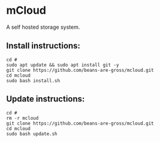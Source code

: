 # mCloud

A self hosted storage system.

## Install instructions:

```
cd #
sudo apt update && sudo apt install git -y
git clone https://github.com/beans-are-gross/mcloud.git
cd mcloud
sudo bash install.sh
```

## Update instructions:

```
cd #
rm -r mcloud
git clone https://github.com/beans-are-gross/mcloud.git
cd mcloud
sudo bash update.sh
```
